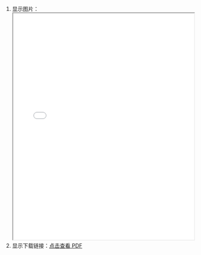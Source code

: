 1. 显示图片：<iframe src="/pdf/Linux命令行与shell脚本编程大全.第3版.pdf" width="100%" height="600px"></iframe>
2. 显示下载链接：[点击查看 PDF](/pdf/2024培养方案-电子工程学院.pdf)
